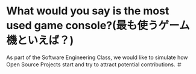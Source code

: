 # What would you say is the most used game console?(最も使うゲーム機といえば？)
As part of the Software Engineering Class, we would like to simulate how Open Source Projects start and try to attract potential contributions.
＃
